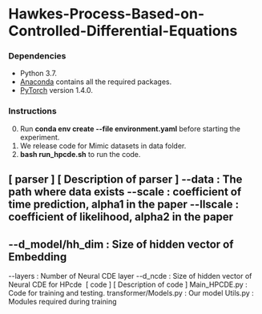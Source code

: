 # Hawkes-Process-Based-on-Controlled-Differential-Equations
### Dependencies
* Python 3.7.
* [Anaconda](https://www.anaconda.com/) contains all the required packages.
* [PyTorch](https://pytorch.org/) version 1.4.0.

### Instructions 
0. Run **conda env create --file environment.yaml** before starting the experiment.
1. We release code for Mimic datasets in data folder. 
2. **bash run_hpcde.sh** to run the code.


​
[ parser ]      [ Description of parser ]
 --data         : The path where data exists
 --scale        : coefficient of time prediction, alpha1 in the paper
 --llscale      : coefficient of likelihood, alpha2 in the paper
 ---------------------------------------------
 --d_model/hh_dim      : Size of hidden vector of Embedding
 ---------------------------------------------
 --layers       : Number of Neural CDE layer
 --d_ncde       : Size of hidden vector of Neural CDE for HPcde
​
[ code ]                [ Description of code ]
Main_HPCDE.py           : Code for training and testing.
transformer/Models.py   : Our model 
Utils.py                : Modules required during training
